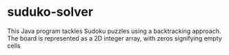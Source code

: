 # suduko-solver
This Java program tackles Sudoku puzzles using a backtracking approach. The board is represented as a 2D integer array, with zeros signifying empty cells

